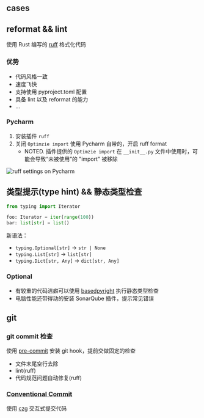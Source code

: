 ## cases

## reformat && lint

使用 Rust 编写的 [ruff](https://docs.astral.sh/ruff/) 格式化代码

### 优势

- 代码风格一致
- 速度飞快
- 支持使用 pyproject.toml 配置
- 具备 lint 以及 reformat 的能力
- ...

### Pycharm

1. 安装插件 `ruff`
2. 关闭 `Optimzie import` 使用 Pycharm 自带的，开启 ruff format
     - NOTED. 插件提供的 `Optimzie import` 在 `__init__.py` 文件中使用时，可能会导致“未被使用”的 "import" 被移除

![ruff settings on Pycharm](img.png)

## 类型提示(type hint) && 静态类型检查

```python
from typing import Iterator

foo: Iterator = iter(range(100))
bar: list[str] = list()
```

新语法：
- `typing.Optional[str]` -> `str | None`
- `typing.List[str]` -> `list[str]`
- `typing.Dict[str, Any]` -> `dict[str, Any]`

### Optional

- 有较重的代码洁癖可以使用 [basedpyright](https://docs.basedpyright.com/latest/) 执行静态类型检查
- 电脑性能还带得动的安装 SonarQube 插件，提示常见错误

## git

### git commit 检查

使用 [pre-commit](https://pre-commit.com/#install) 安装 git hook，提前交做固定的检查

- 文件末尾空行去除
- lint(ruff)
- 代码规范问题自动修复(ruff)

### [Conventional Commit](https://www.conventionalcommits.org/zh-hans/v1.0.0/)

使用 [czg](https://cz-git.qbb.sh/zh/cli/) 交互式提交代码